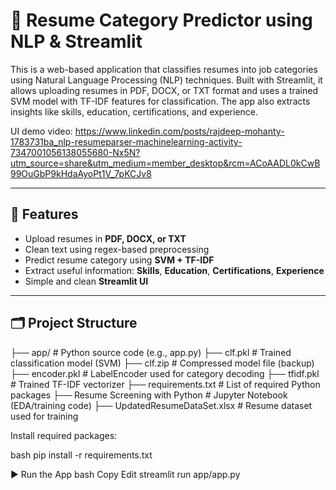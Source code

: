 # 📄 Resume Category Predictor using NLP & Streamlit

This is a web-based application that classifies resumes into job categories using Natural Language Processing (NLP) techniques. Built with Streamlit, it allows uploading resumes in PDF, DOCX, or TXT format and uses a trained SVM model with TF-IDF features for classification. The app also extracts insights like skills, education, certifications, and experience.

UI demo video: https://www.linkedin.com/posts/rajdeep-mohanty-1783731ba_nlp-resumeparser-machinelearning-activity-7347001056138055680-Nx5N?utm_source=share&utm_medium=member_desktop&rcm=ACoAADL0kCwB99OuGbP9kHdaAyoPt1V_7pKCJv8

---

## 🚀 Features
- Upload resumes in **PDF, DOCX, or TXT**
- Clean text using regex-based preprocessing
- Predict resume category using **SVM + TF-IDF**
- Extract useful information: **Skills**, **Education**, **Certifications**, **Experience**
- Simple and clean **Streamlit UI**

---

## 🗂️ Project Structure
├── app/ # Python source code (e.g., app.py)
├── clf.pkl # Trained classification model (SVM)
├── clf.zip # Compressed model file (backup)
├── encoder.pkl # LabelEncoder used for category decoding
├── tfidf.pkl # Trained TF-IDF vectorizer
├── requirements.txt # List of required Python packages
├── Resume Screening with Python # Jupyter Notebook (EDA/training code)
├── UpdatedResumeDataSet.xlsx # Resume dataset used for training

Install required packages:

bash
pip install -r requirements.txt

▶️ Run the App
bash
Copy
Edit
streamlit run app/app.py
